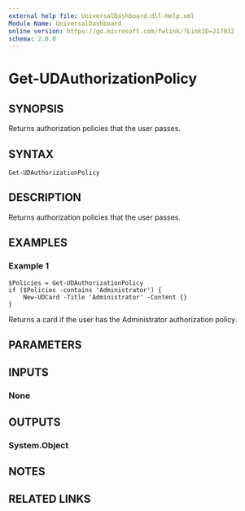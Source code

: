 ```yaml
---
external help file: UniversalDashboard.dll-Help.xml
Module Name: UniversalDashboard
online version: https://go.microsoft.com/fwlink/?LinkID=217032
schema: 2.0.0
---
```


# Get-UDAuthorizationPolicy

## SYNOPSIS
Returns authorization policies that the user passes.

## SYNTAX

```
Get-UDAuthorizationPolicy
```

## DESCRIPTION
Returns authorization policies that the user passes.

## EXAMPLES

### Example 1
```
$Policies = Get-UDAuthorizationPolicy 
if ($Policies -contains 'Administrator') {
    New-UDCard -Title 'Administrator' -Content {}
}
```

Returns a card if the user has the Administrator authorization policy. 

## PARAMETERS

## INPUTS

### None


## OUTPUTS

### System.Object

## NOTES

## RELATED LINKS

